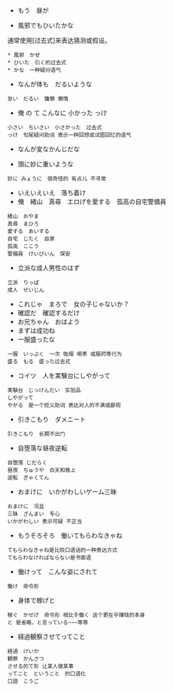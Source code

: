 * もう　昼が

* 風邪でもひいたかな

通常使用[过去式]来表达猜测或假设。

```Text
* 風邪　かぜ
* ひいた　引く的过去式
* かな　一种疑问语气
```

* なんが体も　だるいような

```Text
怠い　だるい　慵懒 懒惰
```

* 俺 の て こんなに 小かった っけ

```Text
小さい　ちいさい　小さかった　过去式
っけ　句尾疑问助词 表示一种回想或试图回忆的语气
```

* なんが変なかんじだな

* 頭に妙に重いような

```Text
妙に みょうに　很奇怪的 有点儿 不寻常

```

* いえいえいえ　落ち着け
* 俺　緒山　真尋　エロげを愛する　孤高の自宅警備員

```Text
緒山　おやま
真尋　まひろ
愛する　あいする
自宅　じたく　自家
孤高　ここう
警備員　けいびいん　保安
```

* 立派な成人男性のはず

```Text
立派　りっぱ
成人　せいじん
```

* これじゃ　まろで　女の子じゃないか？
* 確認だ　確認するだけ
* お兄ちゃん　おはよう
* まずは成功ね
* 一服盛ったな
```Text
一服　いっぷく　一次 吸烟 喝茶 或服药等行为
盛る　もる　盛った过去式
```
* コイツ　人を実験台にしやがって

```Text
実験台　じっけんだい　实验品
しやがって 
やがる　是一个贬义助词 表达对人的不满或鄙视
```

* 引きこもり　ダメニート
```Text 
引きこもり　长期不出门
```

* 自堕落な昼夜逆転
```Text
自堕落 じだらく
昼夜　ちゅうや　白天和晚上
逆転　ぎゃくてん　
```

* おまけに　いかがわしいゲーム三昧

```Text
おまけに　况且
三昧　ざんまい　专心
いかがわしい 表示可疑 不正当
```

* もうそろそろ　働いてもらわなきゃね
```Text
てもらわなきゃね是比较口语话的一种表达方式
てもらわなければならない是书面语
```

* 働けって　こんな姿にされて
```Text
働け　命令形
```

* 身体で稼げと
```Text
稼ぐ　かせげ　命令形 相比于働く 这个更在乎赚钱的本身
と 是省略，と言っている~~~等等
```
* 経過観察させてってこと
```Text
経過　けいか
観察　かんさつ
させる的て形 让某人做某事
ってこと　ということ　的口语化
口語　こうご
```